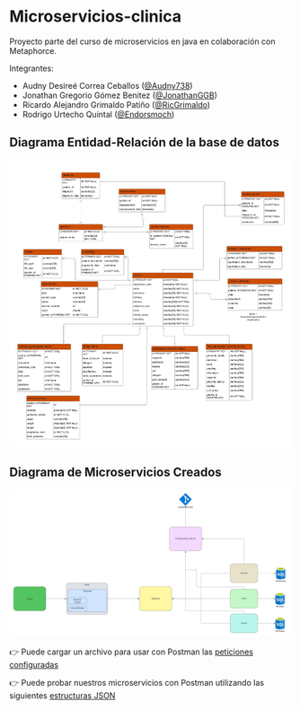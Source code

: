 # Microservicios-clinica

Proyecto parte del curso de microservicios en java en colaboración con Metaphorce.

Integrantes:

- Audny Desireé Correa Ceballos ([@Audny738](https://github.com/Audny738))
- Jonathan Gregorio Gómez Benitez ([@JonathanGGB](https://github.com/JonathanGGB))
- Ricardo Alejandro Grimaldo Patiño ([@RicGrimaldo](https://github.com/RicGrimaldo))
- Rodrigo Urtecho Quintal ([@Endorsmoch](https://github.com/Endorsmoch))

## Diagrama Entidad-Relación de la base de datos

![Diagrama ER](diagrams/DiagramaER.jpeg)

## Diagrama de Microservicios Creados

![Diagrama Microservicios](diagrams/Microservices_Architecture.jpeg)

👉 Puede cargar un archivo para usar con Postman las [peticiones configuradas](https://github.com/JonathanGGB/Microservicios-clinica/blob/main/Clinica.postman_collection%202.json)

👉 Puede probar nuestros microservicios con Postman utilizando las siguientes [estructuras JSON](JSONPetitions.md)

